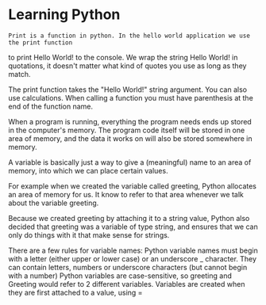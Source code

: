 # Learning Python
    Print is a function in python. In the hello world application we use the print function
to print Hello World! to the console.  We wrap the string Hello World! in quotations, it 
doesn't matter what kind of quotes you use as long as they match. 

The print function takes the "Hello World!" string argument. You can also use calculations.
When calling a function you must have parenthesis at the end of the function name.

When a program is running, everything the program needs ends up stored in the computer's 
memory.  The program code itself will be stored in one area of memory, and the data
it works on will also be stored somewhere in memory.

A variable is basically just a way to give a (meaningful) name to an area of memory, into 
which we can place certain values.

For example when we created the variable called greeting, Python allocates an area of 
memory for us.  It know to refer to that area whenever we talk about the variable greeting.

Because we created greeting by attaching it to a string value, Python also decided that greeting
was a variable of type string, and ensures that we can only do things with it that make sense for
strings.

There are a few rules for variable names:
    Python variable names must begin with a letter (either upper or lower case) or an
underscore _ character.
    They can contain letters, numbers or underscore characters (but cannot begin with a number)
    Python variables are case-sensitive, so greeting and Greeting would refer to 2 different
variables.
    Variables are created when they are first attached to a value, using =



